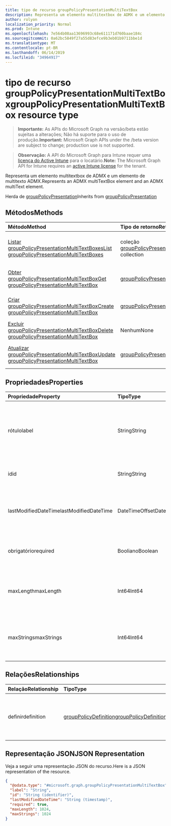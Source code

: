 ```yaml
---
title: tipo de recurso groupPolicyPresentationMultiTextBox
description: Representa um elemento multitextbox de ADMX e um elemento de multitexto ADMX.
author: rolyon
localization_priority: Normal
ms.prod: Intune
ms.openlocfilehash: 7e564b08aa13696993c68e611171d760baae184c
ms.sourcegitcommit: 0a62bc5849f27a55d83efce9b3eb01b9711bbe1d
ms.translationtype: MT
ms.contentlocale: pt-BR
ms.lasthandoff: 06/14/2019
ms.locfileid: "34964917"
---
```

# <a name="grouppolicypresentationmultitextbox-resource-type"></a><span data-ttu-id="6f569-103">tipo de recurso groupPolicyPresentationMultiTextBox</span><span class="sxs-lookup"><span data-stu-id="6f569-103">groupPolicyPresentationMultiTextBox resource type</span></span>

> <span data-ttu-id="6f569-104">**Importante:** As APIs do Microsoft Graph na versão/beta estão sujeitas a alterações; Não há suporte para o uso de produção.</span><span class="sxs-lookup"><span data-stu-id="6f569-104">**Important:** Microsoft Graph APIs under the /beta version are subject to change; production use is not supported.</span></span>

> <span data-ttu-id="6f569-105">**Observação:** A API do Microsoft Graph para Intune requer uma [licença do Active Intune](https://go.microsoft.com/fwlink/?linkid=839381) para o locatário.</span><span class="sxs-lookup"><span data-stu-id="6f569-105">**Note:** The Microsoft Graph API for Intune requires an [active Intune license](https://go.microsoft.com/fwlink/?linkid=839381) for the tenant.</span></span>

<span data-ttu-id="6f569-106">Representa um elemento multitextbox de ADMX e um elemento de multitexto ADMX.</span><span class="sxs-lookup"><span data-stu-id="6f569-106">Represents an ADMX multiTextBox element and an ADMX multiText element.</span></span>


<span data-ttu-id="6f569-107">Herda de [groupPolicyPresentation](../resources/intune-grouppolicy-grouppolicypresentation.md)</span><span class="sxs-lookup"><span data-stu-id="6f569-107">Inherits from [groupPolicyPresentation](../resources/intune-grouppolicy-grouppolicypresentation.md)</span></span>

## <a name="methods"></a><span data-ttu-id="6f569-108">Métodos</span><span class="sxs-lookup"><span data-stu-id="6f569-108">Methods</span></span>
|<span data-ttu-id="6f569-109">Método</span><span class="sxs-lookup"><span data-stu-id="6f569-109">Method</span></span>|<span data-ttu-id="6f569-110">Tipo de retorno</span><span class="sxs-lookup"><span data-stu-id="6f569-110">Return Type</span></span>|<span data-ttu-id="6f569-111">Descrição</span><span class="sxs-lookup"><span data-stu-id="6f569-111">Description</span></span>|
|:---|:---|:---|
|[<span data-ttu-id="6f569-112">Listar groupPolicyPresentationMultiTextBoxes</span><span class="sxs-lookup"><span data-stu-id="6f569-112">List groupPolicyPresentationMultiTextBoxes</span></span>](../api/intune-grouppolicy-grouppolicypresentationmultitextbox-list.md)|<span data-ttu-id="6f569-113">coleção [groupPolicyPresentationMultiTextBox](../resources/intune-grouppolicy-grouppolicypresentationmultitextbox.md)</span><span class="sxs-lookup"><span data-stu-id="6f569-113">[groupPolicyPresentationMultiTextBox](../resources/intune-grouppolicy-grouppolicypresentationmultitextbox.md) collection</span></span>|<span data-ttu-id="6f569-114">Listar Propriedades e relações dos objetos [groupPolicyPresentationMultiTextBox](../resources/intune-grouppolicy-grouppolicypresentationmultitextbox.md) .</span><span class="sxs-lookup"><span data-stu-id="6f569-114">List properties and relationships of the [groupPolicyPresentationMultiTextBox](../resources/intune-grouppolicy-grouppolicypresentationmultitextbox.md) objects.</span></span>|
|[<span data-ttu-id="6f569-115">Obter groupPolicyPresentationMultiTextBox</span><span class="sxs-lookup"><span data-stu-id="6f569-115">Get groupPolicyPresentationMultiTextBox</span></span>](../api/intune-grouppolicy-grouppolicypresentationmultitextbox-get.md)|[<span data-ttu-id="6f569-116">groupPolicyPresentationMultiTextBox</span><span class="sxs-lookup"><span data-stu-id="6f569-116">groupPolicyPresentationMultiTextBox</span></span>](../resources/intune-grouppolicy-grouppolicypresentationmultitextbox.md)|<span data-ttu-id="6f569-117">Leia as propriedades e as relações do objeto [groupPolicyPresentationMultiTextBox](../resources/intune-grouppolicy-grouppolicypresentationmultitextbox.md) .</span><span class="sxs-lookup"><span data-stu-id="6f569-117">Read properties and relationships of the [groupPolicyPresentationMultiTextBox](../resources/intune-grouppolicy-grouppolicypresentationmultitextbox.md) object.</span></span>|
|[<span data-ttu-id="6f569-118">Criar groupPolicyPresentationMultiTextBox</span><span class="sxs-lookup"><span data-stu-id="6f569-118">Create groupPolicyPresentationMultiTextBox</span></span>](../api/intune-grouppolicy-grouppolicypresentationmultitextbox-create.md)|[<span data-ttu-id="6f569-119">groupPolicyPresentationMultiTextBox</span><span class="sxs-lookup"><span data-stu-id="6f569-119">groupPolicyPresentationMultiTextBox</span></span>](../resources/intune-grouppolicy-grouppolicypresentationmultitextbox.md)|<span data-ttu-id="6f569-120">Criar um novo objeto [groupPolicyPresentationMultiTextBox](../resources/intune-grouppolicy-grouppolicypresentationmultitextbox.md) .</span><span class="sxs-lookup"><span data-stu-id="6f569-120">Create a new [groupPolicyPresentationMultiTextBox](../resources/intune-grouppolicy-grouppolicypresentationmultitextbox.md) object.</span></span>|
|[<span data-ttu-id="6f569-121">Excluir groupPolicyPresentationMultiTextBox</span><span class="sxs-lookup"><span data-stu-id="6f569-121">Delete groupPolicyPresentationMultiTextBox</span></span>](../api/intune-grouppolicy-grouppolicypresentationmultitextbox-delete.md)|<span data-ttu-id="6f569-122">Nenhum</span><span class="sxs-lookup"><span data-stu-id="6f569-122">None</span></span>|<span data-ttu-id="6f569-123">Exclui [groupPolicyPresentationMultiTextBox](../resources/intune-grouppolicy-grouppolicypresentationmultitextbox.md).</span><span class="sxs-lookup"><span data-stu-id="6f569-123">Deletes a [groupPolicyPresentationMultiTextBox](../resources/intune-grouppolicy-grouppolicypresentationmultitextbox.md).</span></span>|
|[<span data-ttu-id="6f569-124">Atualizar groupPolicyPresentationMultiTextBox</span><span class="sxs-lookup"><span data-stu-id="6f569-124">Update groupPolicyPresentationMultiTextBox</span></span>](../api/intune-grouppolicy-grouppolicypresentationmultitextbox-update.md)|[<span data-ttu-id="6f569-125">groupPolicyPresentationMultiTextBox</span><span class="sxs-lookup"><span data-stu-id="6f569-125">groupPolicyPresentationMultiTextBox</span></span>](../resources/intune-grouppolicy-grouppolicypresentationmultitextbox.md)|<span data-ttu-id="6f569-126">Atualiza as propriedades de um objeto [groupPolicyPresentationMultiTextBox](../resources/intune-grouppolicy-grouppolicypresentationmultitextbox.md) .</span><span class="sxs-lookup"><span data-stu-id="6f569-126">Update the properties of a [groupPolicyPresentationMultiTextBox](../resources/intune-grouppolicy-grouppolicypresentationmultitextbox.md) object.</span></span>|

## <a name="properties"></a><span data-ttu-id="6f569-127">Propriedades</span><span class="sxs-lookup"><span data-stu-id="6f569-127">Properties</span></span>
|<span data-ttu-id="6f569-128">Propriedade</span><span class="sxs-lookup"><span data-stu-id="6f569-128">Property</span></span>|<span data-ttu-id="6f569-129">Tipo</span><span class="sxs-lookup"><span data-stu-id="6f569-129">Type</span></span>|<span data-ttu-id="6f569-130">Descrição</span><span class="sxs-lookup"><span data-stu-id="6f569-130">Description</span></span>|
|:---|:---|:---|
|<span data-ttu-id="6f569-131">rótulo</span><span class="sxs-lookup"><span data-stu-id="6f569-131">label</span></span>|<span data-ttu-id="6f569-132">String</span><span class="sxs-lookup"><span data-stu-id="6f569-132">String</span></span>|<span data-ttu-id="6f569-133">Rótulo de texto localizado para qualquer entidade de apresentação.</span><span class="sxs-lookup"><span data-stu-id="6f569-133">Localized text label for any presentation entity.</span></span> <span data-ttu-id="6f569-134">O valor padrão é vazio.</span><span class="sxs-lookup"><span data-stu-id="6f569-134">The default value is empty.</span></span> <span data-ttu-id="6f569-135">Herdado de [groupPolicyPresentation](../resources/intune-grouppolicy-grouppolicypresentation.md)</span><span class="sxs-lookup"><span data-stu-id="6f569-135">Inherited from [groupPolicyPresentation](../resources/intune-grouppolicy-grouppolicypresentation.md)</span></span>|
|<span data-ttu-id="6f569-136">id</span><span class="sxs-lookup"><span data-stu-id="6f569-136">id</span></span>|<span data-ttu-id="6f569-137">String</span><span class="sxs-lookup"><span data-stu-id="6f569-137">String</span></span>|<span data-ttu-id="6f569-138">Chave da entidade.</span><span class="sxs-lookup"><span data-stu-id="6f569-138">Key of the entity.</span></span> <span data-ttu-id="6f569-139">Herdado de [groupPolicyPresentation](../resources/intune-grouppolicy-grouppolicypresentation.md)</span><span class="sxs-lookup"><span data-stu-id="6f569-139">Inherited from [groupPolicyPresentation](../resources/intune-grouppolicy-grouppolicypresentation.md)</span></span>|
|<span data-ttu-id="6f569-140">lastModifiedDateTime</span><span class="sxs-lookup"><span data-stu-id="6f569-140">lastModifiedDateTime</span></span>|<span data-ttu-id="6f569-141">DateTimeOffset</span><span class="sxs-lookup"><span data-stu-id="6f569-141">DateTimeOffset</span></span>|<span data-ttu-id="6f569-142">A data e a hora em que a entidade foi modificada pela última vez.</span><span class="sxs-lookup"><span data-stu-id="6f569-142">The date and time the entity was last modified.</span></span> <span data-ttu-id="6f569-143">Herdado de [groupPolicyPresentation](../resources/intune-grouppolicy-grouppolicypresentation.md)</span><span class="sxs-lookup"><span data-stu-id="6f569-143">Inherited from [groupPolicyPresentation](../resources/intune-grouppolicy-grouppolicypresentation.md)</span></span>|
|<span data-ttu-id="6f569-144">obrigatório</span><span class="sxs-lookup"><span data-stu-id="6f569-144">required</span></span>|<span data-ttu-id="6f569-145">Booliano</span><span class="sxs-lookup"><span data-stu-id="6f569-145">Boolean</span></span>|<span data-ttu-id="6f569-146">Requisito para inserir um valor na caixa de texto.</span><span class="sxs-lookup"><span data-stu-id="6f569-146">Requirement to enter a value in the text box.</span></span> <span data-ttu-id="6f569-147">O valor padrão é falso.</span><span class="sxs-lookup"><span data-stu-id="6f569-147">Default value is false.</span></span>|
|<span data-ttu-id="6f569-148">maxLength</span><span class="sxs-lookup"><span data-stu-id="6f569-148">maxLength</span></span>|<span data-ttu-id="6f569-149">Int64</span><span class="sxs-lookup"><span data-stu-id="6f569-149">Int64</span></span>|<span data-ttu-id="6f569-150">Um inteiro sem sinal que especifica o número máximo de caracteres de texto.</span><span class="sxs-lookup"><span data-stu-id="6f569-150">An unsigned integer that specifies the maximum number of text characters.</span></span> <span data-ttu-id="6f569-151">O valor padrão é 1023.</span><span class="sxs-lookup"><span data-stu-id="6f569-151">Default value is 1023.</span></span>|
|<span data-ttu-id="6f569-152">maxStrings</span><span class="sxs-lookup"><span data-stu-id="6f569-152">maxStrings</span></span>|<span data-ttu-id="6f569-153">Int64</span><span class="sxs-lookup"><span data-stu-id="6f569-153">Int64</span></span>|<span data-ttu-id="6f569-154">Um inteiro sem sinal que especifica o número máximo de cadeias de caracteres.</span><span class="sxs-lookup"><span data-stu-id="6f569-154">An unsigned integer that specifies the maximum number of strings.</span></span> <span data-ttu-id="6f569-155">O valor padrão é 0.</span><span class="sxs-lookup"><span data-stu-id="6f569-155">Default value is 0.</span></span>|

## <a name="relationships"></a><span data-ttu-id="6f569-156">Relações</span><span class="sxs-lookup"><span data-stu-id="6f569-156">Relationships</span></span>
|<span data-ttu-id="6f569-157">Relação</span><span class="sxs-lookup"><span data-stu-id="6f569-157">Relationship</span></span>|<span data-ttu-id="6f569-158">Tipo</span><span class="sxs-lookup"><span data-stu-id="6f569-158">Type</span></span>|<span data-ttu-id="6f569-159">Descrição</span><span class="sxs-lookup"><span data-stu-id="6f569-159">Description</span></span>|
|:---|:---|:---|
|<span data-ttu-id="6f569-160">definir</span><span class="sxs-lookup"><span data-stu-id="6f569-160">definition</span></span>|[<span data-ttu-id="6f569-161">groupPolicyDefinition</span><span class="sxs-lookup"><span data-stu-id="6f569-161">groupPolicyDefinition</span></span>](../resources/intune-grouppolicy-grouppolicydefinition.md)|<span data-ttu-id="6f569-162">A definição de política de grupo associada à apresentação.</span><span class="sxs-lookup"><span data-stu-id="6f569-162">The group policy definition associated with the presentation.</span></span> <span data-ttu-id="6f569-163">Herdado de [groupPolicyPresentation](../resources/intune-grouppolicy-grouppolicypresentation.md)</span><span class="sxs-lookup"><span data-stu-id="6f569-163">Inherited from [groupPolicyPresentation](../resources/intune-grouppolicy-grouppolicypresentation.md)</span></span>|

## <a name="json-representation"></a><span data-ttu-id="6f569-164">Representação JSON</span><span class="sxs-lookup"><span data-stu-id="6f569-164">JSON Representation</span></span>
<span data-ttu-id="6f569-165">Veja a seguir uma representação JSON do recurso.</span><span class="sxs-lookup"><span data-stu-id="6f569-165">Here is a JSON representation of the resource.</span></span>
<!-- {
  "blockType": "resource",
  "keyProperty": "id",
  "@odata.type": "microsoft.graph.groupPolicyPresentationMultiTextBox"
}
-->
``` json
{
  "@odata.type": "#microsoft.graph.groupPolicyPresentationMultiTextBox",
  "label": "String",
  "id": "String (identifier)",
  "lastModifiedDateTime": "String (timestamp)",
  "required": true,
  "maxLength": 1024,
  "maxStrings": 1024
}
```





